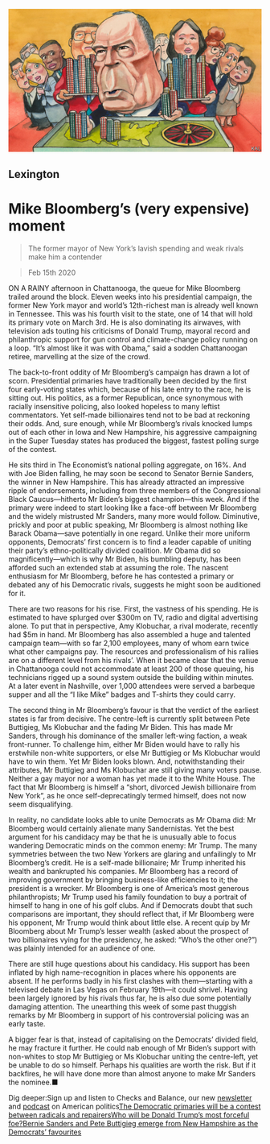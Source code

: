 ![](./images/20200215_USD000_0.jpg)

## Lexington

# Mike Bloomberg’s (very expensive) moment

> The former mayor of New York’s lavish spending and weak rivals make him a contender

> Feb 15th 2020

ON A RAINY afternoon in Chattanooga, the queue for Mike Bloomberg trailed around the block. Eleven weeks into his presidential campaign, the former New York mayor and world’s 12th-richest man is already well known in Tennessee. This was his fourth visit to the state, one of 14 that will hold its primary vote on March 3rd. He is also dominating its airwaves, with television ads touting his criticisms of Donald Trump, mayoral record and philanthropic support for gun control and climate-change policy running on a loop. “It’s almost like it was with Obama,” said a sodden Chattanoogan retiree, marvelling at the size of the crowd.

The back-to-front oddity of Mr Bloomberg’s campaign has drawn a lot of scorn. Presidential primaries have traditionally been decided by the first four early-voting states which, because of his late entry to the race, he is sitting out. His politics, as a former Republican, once synonymous with racially insensitive policing, also looked hopeless to many leftist commentators. Yet self-made billionaires tend not to be bad at reckoning their odds. And, sure enough, while Mr Bloomberg’s rivals knocked lumps out of each other in Iowa and New Hampshire, his aggressive campaigning in the Super Tuesday states has produced the biggest, fastest polling surge of the contest.

He sits third in The Economist’s national polling aggregate, on 16%. And with Joe Biden falling, he may soon be second to Senator Bernie Sanders, the winner in New Hampshire. This has already attracted an impressive ripple of endorsements, including from three members of the Congressional Black Caucus—hitherto Mr Biden’s biggest champion—this week. And if the primary were indeed to start looking like a face-off between Mr Bloomberg and the widely mistrusted Mr Sanders, many more would follow. Diminutive, prickly and poor at public speaking, Mr Bloomberg is almost nothing like Barack Obama—save potentially in one regard. Unlike their more uniform opponents, Democrats’ first concern is to find a leader capable of uniting their party’s ethno-politically divided coalition. Mr Obama did so magnificently—which is why Mr Biden, his bumbling deputy, has been afforded such an extended stab at assuming the role. The nascent enthusiasm for Mr Bloomberg, before he has contested a primary or debated any of his Democratic rivals, suggests he might soon be auditioned for it.

There are two reasons for his rise. First, the vastness of his spending. He is estimated to have splurged over $300m on TV, radio and digital advertising alone. To put that in perspective, Amy Klobuchar, a rival moderate, recently had $5m in hand. Mr Bloomberg has also assembled a huge and talented campaign team—with so far 2,100 employees, many of whom earn twice what other campaigns pay. The resources and professionalism of his rallies are on a different level from his rivals’. When it became clear that the venue in Chattanooga could not accommodate at least 200 of those queuing, his technicians rigged up a sound system outside the building within minutes. At a later event in Nashville, over 1,000 attendees were served a barbeque supper and all the “I like Mike” badges and T-shirts they could carry.

The second thing in Mr Bloomberg’s favour is that the verdict of the earliest states is far from decisive. The centre-left is currently split between Pete Buttigieg, Ms Klobuchar and the fading Mr Biden. This has made Mr Sanders, through his dominance of the smaller left-wing faction, a weak front-runner. To challenge him, either Mr Biden would have to rally his erstwhile non-white supporters, or else Mr Buttigieg or Ms Klobuchar would have to win them. Yet Mr Biden looks blown. And, notwithstanding their attributes, Mr Buttigieg and Ms Klobuchar are still giving many voters pause. Neither a gay mayor nor a woman has yet made it to the White House. The fact that Mr Bloomberg is himself a “short, divorced Jewish billionaire from New York”, as he once self-deprecatingly termed himself, does not now seem disqualifying.

In reality, no candidate looks able to unite Democrats as Mr Obama did: Mr Bloomberg would certainly alienate many Sandernistas. Yet the best argument for his candidacy may be that he is unusually able to focus wandering Democratic minds on the common enemy: Mr Trump. The many symmetries between the two New Yorkers are glaring and unfailingly to Mr Bloomberg’s credit. He is a self-made billionaire; Mr Trump inherited his wealth and bankrupted his companies. Mr Bloomberg has a record of improving government by bringing business-like efficiencies to it; the president is a wrecker. Mr Bloomberg is one of America’s most generous philanthropists; Mr Trump used his family foundation to buy a portrait of himself to hang in one of his golf clubs. And if Democrats doubt that such comparisons are important, they should reflect that, if Mr Bloomberg were his opponent, Mr Trump would think about little else. A recent quip by Mr Bloomberg about Mr Trump’s lesser wealth (asked about the prospect of two billionaires vying for the presidency, he asked: “Who’s the other one?”) was plainly intended for an audience of one.

There are still huge questions about his candidacy. His support has been inflated by high name-recognition in places where his opponents are absent. If he performs badly in his first clashes with them—starting with a televised debate in Las Vegas on February 19th—it could shrivel. Having been largely ignored by his rivals thus far, he is also due some potentially damaging attention. The unearthing this week of some past thuggish remarks by Mr Bloomberg in support of his controversial policing was an early taste.

A bigger fear is that, instead of capitalising on the Democrats’ divided field, he may fracture it further. He could nab enough of Mr Biden’s support with non-whites to stop Mr Buttigieg or Ms Klobuchar uniting the centre-left, yet be unable to do so himself. Perhaps his qualities are worth the risk. But if it backfires, he will have done more than almost anyone to make Mr Sanders the nominee.■

Dig deeper:Sign up and listen to Checks and Balance, our new [newsletter](https://www.economist.com//checksandbalance/) and [podcast](https://www.economist.com//podcasts/2020/04/24/checks-and-balance-our-weekly-podcast-on-american-politics) on American politics[The Democratic primaries will be a contest between radicals and repairers](https://www.economist.com//leaders/2020/02/06/the-democratic-primaries-will-be-a-contest-between-radicals-and-repairers)[Who will be Donald Trump’s most forceful foe?](https://www.economist.com//united-states/2020/02/01/who-will-be-donald-trumps-most-forceful-foe)[Bernie Sanders and Pete Buttigieg emerge from New Hampshire as the Democrats’ favourites](https://www.economist.com//united-states/2020/02/01/who-will-be-donald-trumps-most-forceful-foe)
